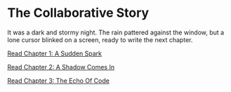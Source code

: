 # The Collaborative Story

It was a dark and stormy night. The rain pattered against the window, but a lone cursor blinked on a screen, ready to write the next chapter.

[Read Chapter 1: A Sudden Spark](chapter_1.py)

[Read Chapter 2: A Shadow Comes In](Chapter_2.py)

[Read Chapter 3: The Echo Of Code](chapter_3.py)

